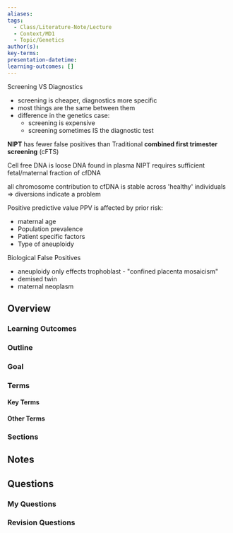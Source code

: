 ```yaml
---
aliases: 
tags:
  - Class/Literature-Note/Lecture
  - Context/MD1
  - Topic/Genetics
author(s): 
key-terms: 
presentation-datetime: 
learning-outcomes: []
---
```



Screening VS Diagnostics
- screening is cheaper, diagnostics more specific
- most things are the same between them
- difference in the genetics case:
	- screening is expensive
	- screening sometimes IS the diagnostic test

**NIPT** has fewer false positives than Traditional **combined first trimester screening** (cFTS)

Cell free DNA is loose DNA found in plasma
NIPT requires sufficient fetal/maternal fraction of cfDNA

all chromosome contribution to cfDNA is stable across 'healthy' individuals => diversions indicate a problem

Positive predictive value PPV is affected by prior risk:
- maternal age
- Population prevalence
- Patient specific factors
- Type of aneuploidy

Biological False Positives
- aneuploidy only effects trophoblast - "confined placenta mosaicism"
- demised twin
- maternal neoplasm

## Overview
### Learning Outcomes

### Outline

### Goal

### Terms
#### Key Terms

#### Other Terms

### Sections


## Notes


## Questions

### My Questions
### Revision Questions




